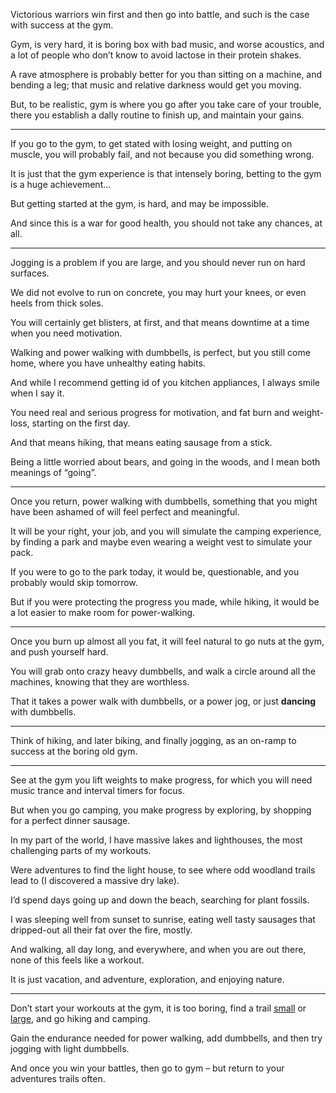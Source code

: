 Victorious warriors win first and then go into battle,
and such is the case with success at the gym.

Gym, is very hard, it is boring box with bad music, and worse acoustics,
and a lot of people who don’t know to avoid lactose in their protein shakes.

A rave atmosphere is probably better for you than sitting on a machine,
and bending a leg; that music and relative darkness would get you moving.

But, to be realistic, gym is where you go after you take care of your trouble,
there you establish a dally routine to finish up, and maintain your gains.

---

If you go to the gym, to get stated with losing weight, and putting on muscle,
you will probably fail, and not because you did something wrong.

It is just that the gym experience is that intensely boring,
betting to the gym is a huge achievement...

But getting started at the gym, is hard,
and may be impossible.

And since this is a war for good health,
you should not take any chances, at all.

---

Jogging is a problem if you are large,
and you should never run on hard surfaces.

We did not evolve to run on concrete,
you may hurt your knees, or even heels from thick soles.

You will certainly get blisters, at first,
and that means downtime at a time when you need motivation.

Walking and power walking with dumbbells,
is perfect, but you still come home, where you have unhealthy eating habits.

And while I recommend getting id of you kitchen appliances,
I always smile when I say it.

You need real and serious progress for motivation,
and fat burn and weight-loss, starting on the first day.

And that means hiking,
that means eating sausage from a stick.

Being a little worried about bears,
and going in the woods, and I mean both meanings of “going”.

---

Once you return, power walking with dumbbells,
something that you might have been ashamed of will feel perfect and meaningful.

It will be your right, your job, and you will simulate the camping experience,
by finding a park and maybe even wearing a weight vest to simulate your pack.

If you were to go to the park today,
it would be, questionable, and you probably would skip tomorrow.

But if you were protecting the progress you made,
while hiking, it would be a lot easier to make room for power-walking.

---

Once you burn up almost all you fat,
it will feel natural to go nuts at the gym, and push yourself hard.

You will grab onto crazy heavy dumbbells,
and walk a circle around all the machines, knowing that they are worthless.

That it takes a power walk with dumbbells,
or a power jog, or just __dancing__ with dumbbells.

---

Think of hiking, and later biking, and finally jogging,
as an on-ramp to success at the boring old gym.

---

See at the gym you lift weights to make progress,
for which you will need music trance and interval timers for focus.

But when you go camping, you make progress by exploring,
by shopping for a perfect dinner sausage.

In my part of the world, I have massive lakes and lighthouses,
the most challenging parts of my workouts.

Were adventures to find the light house,
to see where odd woodland trails lead to (I discovered a massive dry lake).

I’d spend days going up and down the beach,
searching for plant fossils.

I was sleeping well from sunset to sunrise,
eating well tasty sausages that dripped-out all their fat over the fire, mostly.

And walking, all day long, and everywhere,
and when you are out there, none of this feels like a workout.

It is just vacation, and adventure, exploration,
and enjoying nature.

---

Don’t start your workouts at the gym, it is too boring,
find a trail [small][1] or [large][2], and go hiking and camping.

Gain the endurance needed for power walking, add dumbbells,
and then try jogging with light dumbbells.

And once you win your battles,
then go to gym – but return to your adventures trails often.

[1]: https://www.youtube.com/results?search_query=Nordhouse+Dunes
[2]: https://www.youtube.com/watch?v=EzXP5PjRHjM&list=PLXiz2lWve6AJrEVuAjfL4eaBDEMfdbKa6
